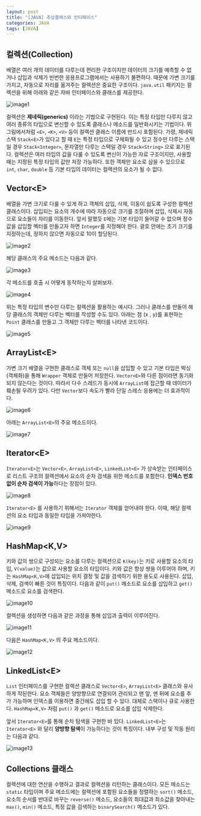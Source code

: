 ```yaml
---
layout: post
title: "[JAVA] 추상클래스와 인터페이스" 
categories: JAVA
tags: [JAVA]
---
```


## 컬렉션(Collection)
  
 배열은 여러 개의 데이터를 다루는데 편리한 구조이지만 데이터의 크기를 예측할 수 없거나 삽입과 삭제가 빈번한 응용프로그램에서는 사용하기 불편하다. 때문에 가변 크기를 가지고, 자동으로 자리를 옮겨주는 컬렉션은 중요한 구조이다. `java.util` 패키지는 컬렉션을 위해 아래와 같은 자바 인터페이스와 클래스를 제공한다.

![image1](/assets/images/JavaImages/95.png)

컬렉션은 **제네릭(generics)** 이라는 기법으로 구현된다. 이는 특정 타입만 다루지 않고 여러 종류의 타입으로 변신할 수 있도록 클래스나 메소드를 일반화시키는 기법이다. 위 그림에서처럼 `<E>`, `<K>`, `<V>` 등이 컬렉션 클래스 이름에 반드시 포함된다. 
가령, 제네릭 스택 `Stack<E>`가 있다고 할 때 `E`는 특정 타입으로 구체화될 수 있고 정수만 다루는 스택일 경우 `Stack<Integer>`, 문자열만 다루는 스택일 경우 `Stack<String>` 으로 표기된다. 
컬렉션은 여러 타입의 값을 다룰 수 있도록 변신이 가능한 자료 구조이지만, 사용할 때는 지정된 특정 타입의 값만 저장 가능하다. 또한 객체만 요소로 삼을 수 있으므로 `int`, `char`, `double` 등 기본 타입의 데이터는 컬렉션의 요소가 될 수 없다.



## Vector&lt;E&gt;

배열을 가변 크기로 다룰 수 있게 하고 객체의 삽입, 삭제, 이동이 쉽도록 구성한 컬렉션 클래스이다. 삽입되는 요소의 개수에 따라 자동으로 크기를 조절하며 삽입, 삭제시 자동으로 요소들이 자리를 이동한다.
앞서 말했듯 `E`에는 기본 타입이 들어갈 수 없으며 정수 값을 삽입할 벡터를 만들고자 하면 `Integer`를 지정해야 한다. 괄호 안에는 초기 크기를 지정하는데, 정하지 않으면 자동으로 10이 할당된다.
  
![image2](/assets/images/JavaImages/96.png)
  
  
해당 클래스의 주요 메소드는 다음과 같다. 
  
![image3](/assets/images/JavaImages/97.png)  

  
각 메소드를 호출 시 어떻게 동작하는지 살펴보자.
  
![image4](/assets/images/JavaImages/98.png)  
  
  
위는 특정 타입의 변수만 다루는 컬렉션을 활용하는 예시다. 그러나 클래스를 만들어 해당 클래스의 객체만 다루는 벡터를 작성할 수도 있다. 아래는 점 (x , y)를 표현하는 `Point` 클래스를 만들고 그 객체만 다루는 벡터를 나타낸 코드이다.
  
![image5](/assets/images/JavaImages/99.png)  
  
  
## ArrayList&lt;E&gt;
  
가변 크기 배열을 구현한 클래스로 객체 또는 `null`을 삽입할 수 있고 기본 타입은 박싱(객체화)을 통해 `Wrapper` 객체로 만들어 저장한다. `Vector<E>`와 다른 점이라면 동기화되지 않는다는 것이다.
따라서 다수 스레드가 동시에 `ArrayList`에 접근할 때 데이터가 훼손될 우려가 있다. 다만 `Vector`보다 속도가 빨라 단일 스레스 응용에는 더 효과적이다.

![image6](/assets/images/JavaImages/100.png)


아래는 `ArrayList<E>`의 주요 메소드이다.

![image7](/assets/images/JavaImages/101.png)

  
## Iterator&lt;E&gt;

`Iterator<E>`는 `Vector<E>`, `ArrayList<E>`, `LinkedList<E>` 가 상속받는 인터페이스로 리스트 구조의 컬렉션에서 요소의 순차 검색을 위한 메소드를 포함한다. **인덱스 번호 없이 순차 검색이 가능**하다는 장점이 있다.

![image8](/assets/images/JavaImages/102.png)


`Iterator<E>` 를 사용하기 위해서는 `Iterator` 객체를 얻어내야 한다. 이때, 해당 컬렉션의 요소 타입과 동일한 타입을 가져야한다. 

![image9](/assets/images/JavaImages/103.png)


## HashMap<K,V>

키와 값의 쌍으로 구성되는 요소를 다루는 컬렉션으로 `K(key)`는 키로 사용할 요소의 타입, `V(value)`는 값으로 사용할 요소의 타입이다. 키와 값은 항상 쌍을 이루어야 하며, 키는 `HashMap<K,V>`에 삽입되는 위치 결정 및 값을 검색하기 위한 용도로 사용된다. 삽입, 삭제, 검색이 빠른 것이 특징이다. 
다음과 같이 `put()` 메소드로 요소를 삽입하고 `get()` 메소드로 요소를 검색한다.

![image10](/assets/images/JavaImages/104.png)


컬렉션을 생성하면 다음과 같은 과정을 통해 삽입과 출력이 이루어진다.

![image11](/assets/images/JavaImages/105.png)


다음은 `HashMap<K,V>` 의 주요 메소드이다.
 
![image12](/assets/images/JavaImages/106.png)


## LinkedList&lt;E&gt;

`List` 인터페이스를 구현한 컬렉션 클래스로 `Vector<E>`, `ArrayList<E>` 클래스와 유사하게 작된한다. 요소 객체들은 양방향으로 연결되어 관리되고 맨 앞, 맨 뒤에 요소를 추가 가능하며 인덱스를 이용하면 중간에도 삽입 할 수 있다. 
 대체로 스택이나 큐로 사용한다. `HashMap<K,V>` 처럼 `put()` 과 `get()` 메소드로 요소를 삽입 삭제한다.
 
 앞서 `Iterator<E>`를 통해 순차 탐색을 구현한 바 있다. `LinkedList<E>`는 `Iterator<E>` 와 달리 **양방향 탐색**이 가능하다는 것이 특징이다. 내부 구성 및 작동 원리는 다음과 같다.
 
 ![image13](/assets/images/JavaImages/107.png)
 
 
 ## Collections 클래스 
 
 컬렉션에 대한 연산을 수행하고 결과로 컬렉션을 리턴하는 클래스이다. 모든 메소드는 `static` 타입이며 주요 메소드에는 컬렉션에 포함된 요소들을 정렬하는 `sort()` 메소드, 
 요소의 순서를 반대로 바꾸는 `reverse()` 메소드, 요소들의 최대값과 최소값을 찾아내는 `max()`, `min()` 메소드, 특정 값을 검색하는 `binarySearch()` 메소드가 있다.
 
 
 
